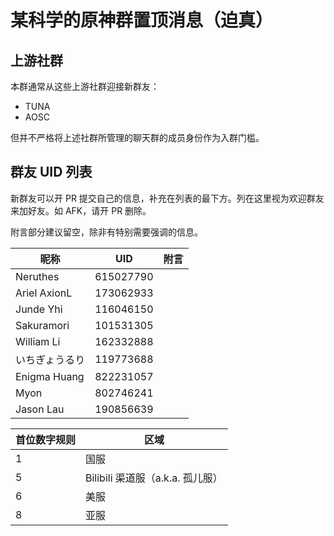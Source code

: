 # 某科学的原神群置顶消息（迫真）

## 上游社群

本群通常从这些上游社群迎接新群友：

- TUNA
- AOSC

但并不严格将上述社群所管理的聊天群的成员身份作为入群门槛。

## 群友 UID 列表

新群友可以开 PR 提交自己的信息，补充在列表的最下方。列在这里视为欢迎群友来加好友。如 AFK，请开 PR 删除。

附言部分建议留空，除非有特别需要强调的信息。

昵称 | UID | 附言
--- | --- | ---
Neruthes | 615027790 | 
Ariel AxionL | 173062933 |
Junde Yhi | 116046150 |
Sakuramori | 101531305 |
William Li | 162332888 |
いちぎょうるり | 119773688 |
Enigma Huang | 822231057 |
Myon | 802746241 |
Jason Lau | 190856639 |

首位数字规则 | 区域
--- | ---
1 | 国服
5 | Bilibili 渠道服（a.k.a. 孤儿服）
6 | 美服
8 | 亚服
